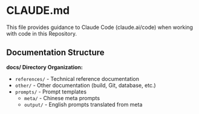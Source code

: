 # CLAUDE.md

This file provides guidance to Claude Code (claude.ai/code) when working with code in this Repository.

## Documentation Structure

**docs/ Directory Organization:**

- `references/` - Technical reference documentation
- `other/` - Other documentation (build, Git, database, etc.)
- `prompts/` - Prompt templates
  - `meta/` - Chinese meta prompts
  - `output/` - English prompts translated from meta
